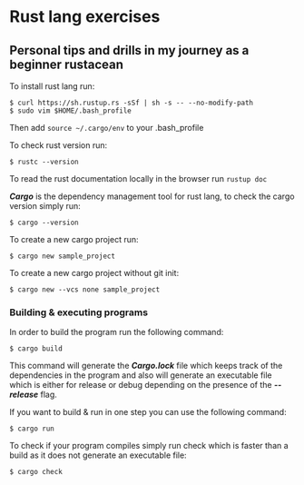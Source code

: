 # Rust lang exercises

## Personal tips and drills in my journey as a beginner rustacean

To install rust lang run:

```console
$ curl https://sh.rustup.rs -sSf | sh -s -- --no-modify-path 
$ sudo vim $HOME/.bash_profile
```

Then add `source ~/.cargo/env` to your .bash_profile

To check rust version run: 

```console
$ rustc --version
```

To read the rust documentation locally in the browser run `rustup doc`

***Cargo*** is the dependency management tool for rust lang, to check the cargo version simply run:

```console
$ cargo --version
```

To create a new cargo project run:

```console
$ cargo new sample_project
```

To create a new cargo project without git init:

```console
$ cargo new --vcs none sample_project
```

### Building & executing programs

In order to build the program run the following command:

```console
$ cargo build
```

This command will generate the ***Cargo.lock*** file which keeps track of the dependencies in the program and also will generate an executable file which is either for release or debug depending on the presence of the ***--release*** flag.

If you want to build & run in one step you can use the following command:

```console
$ cargo run
```

To check if your program compiles simply run check which is faster than a build as it does not generate an executable file:

```console
$ cargo check
```

